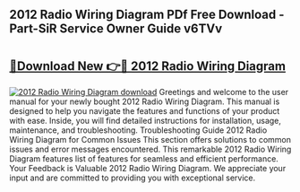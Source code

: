 ## 2012 Radio Wiring Diagram PDf Free Download - Part-SiR Service Owner Guide v6TVv

# <h2><a href="http://dfre5bu.blite.top/?on=2012+Radio+Wiring+Diagram">🔗Download New 👉🔴 2012 Radio Wiring Diagram</a></h2>

[![2012 Radio Wiring Diagram download](https://i.imgur.com/lujVjoI.png)](http://dfre5bu.blite.top/?on=2012+Radio+Wiring+Diagram)
Greetings and welcome to the user manual for your newly bought 2012 Radio Wiring Diagram. This manual is designed to help you navigate the features and functions of your product with ease. Inside, you will find detailed instructions for installation, usage, maintenance, and troubleshooting. Troubleshooting Guide 2012 Radio Wiring Diagram for Common Issues This section offers solutions to common issues and error messages encountered. This remarkable 2012 Radio Wiring Diagram features list of features for seamless and efficient performance. Your Feedback is Valuable 2012 Radio Wiring Diagram. We appreciate your input and are committed to providing you with exceptional service.
